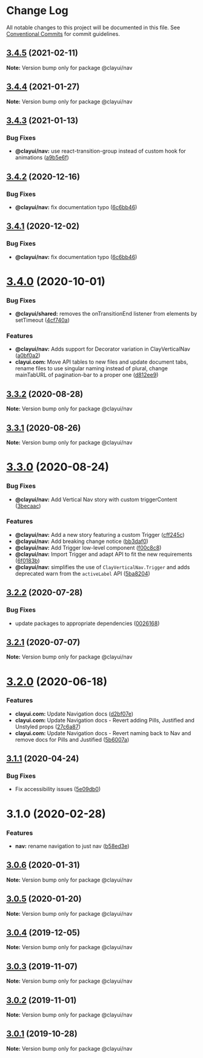 # Change Log

All notable changes to this project will be documented in this file.
See [Conventional Commits](https://conventionalcommits.org) for commit guidelines.

## [3.4.5](https://github.com/liferay/clay/compare/@clayui/nav@3.4.4...@clayui/nav@3.4.5) (2021-02-11)

**Note:** Version bump only for package @clayui/nav

## [3.4.4](https://github.com/liferay/clay/compare/@clayui/nav@3.4.3...@clayui/nav@3.4.4) (2021-01-27)

**Note:** Version bump only for package @clayui/nav

## [3.4.3](https://github.com/liferay/clay/compare/@clayui/nav@3.4.2...@clayui/nav@3.4.3) (2021-01-13)

### Bug Fixes

-   **@clayui/nav:** use react-transition-group instead of custom hook for animations ([a9b5e6f](https://github.com/liferay/clay/commit/a9b5e6f))

## [3.4.2](https://github.com/liferay/clay/compare/@clayui/nav@3.4.0...@clayui/nav@3.4.2) (2020-12-16)

### Bug Fixes

-   **@clayui/nav:** fix documentation typo ([6c6bb46](https://github.com/liferay/clay/commit/6c6bb46))

## [3.4.1](https://github.com/liferay/clay/compare/@clayui/nav@3.4.0...@clayui/nav@3.4.1) (2020-12-02)

### Bug Fixes

-   **@clayui/nav:** fix documentation typo ([6c6bb46](https://github.com/liferay/clay/commit/6c6bb46))

# [3.4.0](https://github.com/liferay/clay/compare/@clayui/nav@3.3.2...@clayui/nav@3.4.0) (2020-10-01)

### Bug Fixes

-   **@clayui/shared:** removes the onTransitionEnd listener from elements by setTimeout ([4cf740a](https://github.com/liferay/clay/commit/4cf740a))

### Features

-   **@clayui/nav:** Adds support for Decorator variation in ClayVerticalNav ([a0bf0a2](https://github.com/liferay/clay/commit/a0bf0a2))
-   **clayui.com:** Move API tables to new files and update document tabs, rename files to use singular naming instead of plural, change mainTabURL of pagination-bar to a proper one ([d812ee9](https://github.com/liferay/clay/commit/d812ee9))

## [3.3.2](https://github.com/liferay/clay/compare/@clayui/nav@3.3.1...@clayui/nav@3.3.2) (2020-08-28)

**Note:** Version bump only for package @clayui/nav

## [3.3.1](https://github.com/liferay/clay/compare/@clayui/nav@3.3.0...@clayui/nav@3.3.1) (2020-08-26)

**Note:** Version bump only for package @clayui/nav

# [3.3.0](https://github.com/liferay/clay/compare/@clayui/nav@3.2.2...@clayui/nav@3.3.0) (2020-08-24)

### Bug Fixes

-   **@clayui/nav:** Add Vertical Nav story with custom triggerContent ([3becaac](https://github.com/liferay/clay/commit/3becaac))

### Features

-   **@clayui/nav:** Add a new story featuring a custom Trigger ([cff245c](https://github.com/liferay/clay/commit/cff245c))
-   **@clayui/nav:** Add breaking change notice ([bb3daf0](https://github.com/liferay/clay/commit/bb3daf0))
-   **@clayui/nav:** Add Trigger low-level component ([f00c8c8](https://github.com/liferay/clay/commit/f00c8c8))
-   **@clayui/nav:** Import Trigger and adapt API to fit the new requirements ([6f0183b](https://github.com/liferay/clay/commit/6f0183b))
-   **@clayui/nav:** simplifies the use of `ClayVerticalNav.Trigger` and adds deprecated warn from the `activeLabel` API ([5ba8204](https://github.com/liferay/clay/commit/5ba8204))

## [3.2.2](https://github.com/liferay/clay/compare/@clayui/nav@3.2.1...@clayui/nav@3.2.2) (2020-07-28)

### Bug Fixes

-   update packages to appropriate dependencies ([0026168](https://github.com/liferay/clay/commit/0026168))

## [3.2.1](https://github.com/liferay/clay/compare/@clayui/nav@3.2.0...@clayui/nav@3.2.1) (2020-07-07)

**Note:** Version bump only for package @clayui/nav

# [3.2.0](https://github.com/liferay/clay/compare/@clayui/nav@3.1.1...@clayui/nav@3.2.0) (2020-06-18)

### Features

-   **clayui.com:** Update Navigation docs ([d2bf07e](https://github.com/liferay/clay/commit/d2bf07e))
-   **clayui.com:** Update Navigation docs - Revert adding Pills, Justified and Unstyled props ([27c6a87](https://github.com/liferay/clay/commit/27c6a87))
-   **clayui.com:** Update Navigation docs - Revert naming back to Nav and remove docs for Pills and Justified ([5b6007a](https://github.com/liferay/clay/commit/5b6007a))

## [3.1.1](https://github.com/liferay/clay/compare/@clayui/nav@3.1.0...@clayui/nav@3.1.1) (2020-04-24)

### Bug Fixes

-   Fix accessibility issues ([5e09db0](https://github.com/liferay/clay/commit/5e09db0))

# 3.1.0 (2020-02-28)

### Features

-   **nav:** rename navigation to just nav ([b58ed3e](https://github.com/liferay/clay/commit/b58ed3e))

## [3.0.6](https://github.com/liferay/clay/tree/master/packages/clay-nav/compare/@clayui/nav@3.0.3...@clayui/nav@3.0.6) (2020-01-31)

**Note:** Version bump only for package @clayui/nav

## [3.0.5](https://github.com/liferay/clay/tree/master/packages/clay-nav/compare/@clayui/nav@3.0.3...@clayui/nav@3.0.5) (2020-01-20)

**Note:** Version bump only for package @clayui/nav

## [3.0.4](https://github.com/liferay/clay/tree/master/packages/clay-nav/compare/@clayui/nav@3.0.3...@clayui/nav@3.0.4) (2019-12-05)

**Note:** Version bump only for package @clayui/nav

## [3.0.3](https://github.com/liferay/clay/tree/master/packages/clay-nav/compare/@clayui/nav@3.0.2...@clayui/nav@3.0.3) (2019-11-07)

**Note:** Version bump only for package @clayui/nav

## [3.0.2](https://github.com/liferay/clay/tree/master/packages/clay-nav/compare/@clayui/nav@3.0.1...@clayui/nav@3.0.2) (2019-11-01)

**Note:** Version bump only for package @clayui/nav

## [3.0.1](https://github.com/liferay/clay/tree/master/packages/clay-nav/compare/@clayui/nav@3.0.0...@clayui/nav@3.0.1) (2019-10-28)

**Note:** Version bump only for package @clayui/nav
